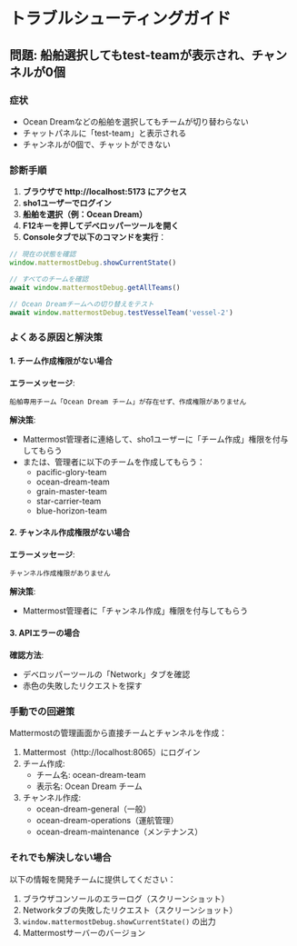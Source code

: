 # トラブルシューティングガイド

## 問題: 船舶選択してもtest-teamが表示され、チャンネルが0個

### 症状
- Ocean Dreamなどの船舶を選択してもチームが切り替わらない
- チャットパネルに「test-team」と表示される
- チャンネルが0個で、チャットができない

### 診断手順

1. **ブラウザで http://localhost:5173 にアクセス**
2. **sho1ユーザーでログイン**
3. **船舶を選択（例：Ocean Dream）**
4. **F12キーを押してデベロッパーツールを開く**
5. **Consoleタブで以下のコマンドを実行**：

```javascript
// 現在の状態を確認
window.mattermostDebug.showCurrentState()

// すべてのチームを確認
await window.mattermostDebug.getAllTeams()

// Ocean Dreamチームへの切り替えをテスト
await window.mattermostDebug.testVesselTeam('vessel-2')
```

### よくある原因と解決策

#### 1. チーム作成権限がない場合

**エラーメッセージ**: 
```
船舶専用チーム「Ocean Dream チーム」が存在せず、作成権限がありません
```

**解決策**:
- Mattermost管理者に連絡して、sho1ユーザーに「チーム作成」権限を付与してもらう
- または、管理者に以下のチームを作成してもらう：
  - pacific-glory-team
  - ocean-dream-team
  - grain-master-team
  - star-carrier-team
  - blue-horizon-team

#### 2. チャンネル作成権限がない場合

**エラーメッセージ**:
```
チャンネル作成権限がありません
```

**解決策**:
- Mattermost管理者に「チャンネル作成」権限を付与してもらう

#### 3. APIエラーの場合

**確認方法**:
- デベロッパーツールの「Network」タブを確認
- 赤色の失敗したリクエストを探す

### 手動での回避策

Mattermostの管理画面から直接チームとチャンネルを作成：

1. Mattermost（http://localhost:8065）にログイン
2. チーム作成:
   - チーム名: ocean-dream-team
   - 表示名: Ocean Dream チーム
3. チャンネル作成:
   - ocean-dream-general（一般）
   - ocean-dream-operations（運航管理）
   - ocean-dream-maintenance（メンテナンス）

### それでも解決しない場合

以下の情報を開発チームに提供してください：

1. ブラウザコンソールのエラーログ（スクリーンショット）
2. Networkタブの失敗したリクエスト（スクリーンショット）
3. `window.mattermostDebug.showCurrentState()` の出力
4. Mattermostサーバーのバージョン